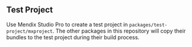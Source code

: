 ## Test Project

Use Mendix Studio Pro to create a test project in `packages/test-project/mxproject`. The other packages in this
repository will copy their bundles to the test project during their build process.
